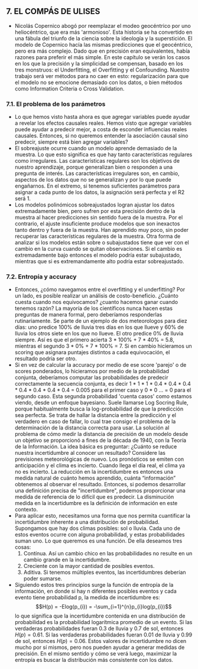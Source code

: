 ## 7. EL COMPÁS DE ULISES

* Nicolás Copernico abogó por reemplazar el modeo geocéntrico por uno heliocéntrico, que era más 'armonioso'. Esta historia se ha convertido en una fábula del triunfo de la ciencia sobre la ideología y la superstición. El modelo de Copernico hacía las mismas predicciones que el geocéntrico, pero era más complejo. Dado que en precisión eran equivalentes, había razones para preferir el más simple. En este capítulo se verán los casos en los que la precisión y la simplicidad se compensan, basado en los tres monstruos: el Underfitting, el Overfitting y el Confounding. Nuestro trabajo será ver métodos para no caer en esto: regularización para que el modelo no se emocione demasiado con los datos, o bien métodos como Information Criteria o Cross Validation.

### 7.1. El problema de los parámetros

* Lo que hemos visto hasta ahora es que agregar variables puede ayudar a revelar los efectos causales reales. Hemos visto que agregar variables puede ayudar a predecir mejor, a costa de esconder influencias reales causales. Entonces, si no queremos entender la asociación causal sino predecir, siempre está bien agregar variables?
* El sobreajuste ocurre cuando un modelo aprende demasiado de la muestra. Lo que esto significa es que hay tanto características regulares como irregulares. Las características regulares son los objetivos de nuestro aprendizaje, porque generalizan bien o responden a una pregunta de interés. Las características irregulares son, en cambio, aspectos de los datos que no se generalizan y por lo que puede engañarnos. En el extremo, si tenemos suficientes parámetros para asignar a cada punto de los datos, la asignación será perfecta y el R2 será 1.
* Los modelos polinómicos sobreajustados logran ajustar los datos extremadamente bien, pero sufren por esta precisión dentro de la muestra al hacer predicciones sin sentido fuera de la muestra. Por el contrario, el ajuste insuficiente produce modelos que son inexactos tanto dentro y fuera de la muestra. Han aprendido muy poco, sin poder recuperar las características regulares de la muestra. Otra forma de analizar si los modelos están sobre o subajustados tiene que ver con el cambio en la curva cuando se quitan observaciones. Si el cambio es extremadamente bajo entonces el modelo podría estar subajustado, mientras que si es extremandamente alto podría estar sobreajustado.

### 7.2. Entropía y accuracy

* Entonces, ¿cómo navegamos entre el overfitting y el underfitting? Por un lado, es posible realizar un análisis de costo-beneficio. ¿Cuánto cuesta cuando nos equivocamos? ¿cuanto hacemos ganar cuando tenemos razón? La mayoría de los científicos nunca hacen estas preguntas de manera formal, pero deberíamos responderlas rutinariamente. Se parte de un ejemplo de dos meteorologos para diez días: uno predice 100% de lluvia tres días en los que llueve y 60% de lluvia los otros siete en los que no llueve. El otro predice 0% de lluvia siempre. Así es que el primero acierta 3 * 100% + 7 * 40% = 5.8, mientras el segundo 3 * 0% + 7 * 100% = 7. Si en cambio hicieramos un scoring que asignara puntajes distintos a cada equivocación, el resultado podría ser otro.
* Si en vez de calcular la accuracy por medio de ese score 'parejo' o de scores ponderados, lo hicieramos por medio de la probabilidad conjunta, deberíamos computar las probabilidades de predecir correctamente la secuencia conjunta, es decir 1 * 1 * 1 * 0.4 * 0.4 * 0.4 * 0.4 * 0.4 * 0.4 * 0.4 = 0.005 para el primer caso y 0 * 0 ...  = 0 para el segundo caso. Esta segunda probabilidad 'cuenta casos' como estamos viendo, desde un enfoque bayesiano. Suele llamarse Log Socring Rule, porque habitualmente busca la log-probabilidad de que la predicción sea perfecta. Se trata de hallar la distancia entre la predicción y el verdadero en caso de fallar, lo cual trae consigo el problema de la determinación de la distancia correcta para usar. La solución al problema de cómo medir la distancia de precisión de un modelo desde un objetivo se proporcionó a fines de la década de 1940, con la Teoría de la Información. La idea básica es preguntar: ¿Cuánto se reduce nuestra incertidumbre al conocer un resultado? Considere las previsiones meteorológicas de nuevo. Los pronósticos se emiten con anticipación y el clima es incierto. Cuando llega el día real, el clima ya no es incierto. La reducción en la incertidumbre es entonces una medida natural de cuánto hemos aprendido, cuánta “información” obtenemos al observar el resultado. Entonces, si podemos desarrollar una definición precisa de "incertidumbre", podemos proporcionar una medida de referencia de lo difícil que es predecir. La disminución medida en la incertidumbre es la definición de información en este contexto.
* Para aplicar esto, necesitamos una forma que nos permita cuantificar la incertidumbre inherente a una distribución de probabilidad. Supongamos que hay dos climas posibles: sol o lluvia. Cada uno de estos eventos ocurre con alguna probabilidad, y estas probabilidades suman uno. Lo que queremos es una función. De ella deseamos tres cosas:
    1. Contínua. Así un cambio chico en las probabilidades no resulte en un cambio grande en la incertidumbre.
    2. Creciente con la mayor cantidad de posibles eventos.
    3. Aditiva. Si tenemos múltiples eventos, las incertidumbres deberían poder sumarse.
* Siguiendo estos tres principios surge la función de entropía de la información, en donde si hay n diferentes posibles eventos y cada evento tiene probabilidad p, la medida de incertidumbre es:
$$H(p) = -Elog(p_{i}) = -\sum_{i=1}^{n}p_{i}log(p_{i})$$
lo que significa que la incertidumbre contenida en una distribución de probabilidad es la probabilidad logarítmica promedio de un evento. Si las verdaderas probabilidades fueran 0.3 de lluvia y 0.7 de sol, entonces $H(p) = 0.61$. Si las verdaderas probabilidades fueran 0.01 de lluvia y 0.99 de sol, entonces $H(p) = 0.06$. Estos valores de incertidumbre no dicen mucho por sí mismos, pero nos pueden ayudar a generar medidas de precisión. En el mismo sentido y cómo se verá luego, maximizar la entropía es buscar la distribución más consistente con los datos.

